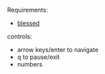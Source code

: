 Requirements:
- <a href="https://pypi.org/project/blessed/">blessed</a>

controls:
- arrow keys/enter to navigate
- q to pause/exit
- numbers
